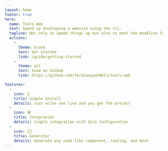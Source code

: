```yaml
---
layout: home
footer: true
hero:
  name: Tools Web
  text: Speed up developing a website using the cli.
  tagline: Not only to speed things up but also to meet the deadline for a website project because you don't have to type from scratch again.
  actions:
    - 
      theme: brand
      text: Get Started
      link: /guide/getting-started
    - 
      theme: alt
      text: View on GitHub
      link: https://github.com/ferdiansyah0611/tools-web

features:
  - 
    icon: 🤑
    title: Simple Install
    details: Just write one line and you got the project
  - 
    icon: 🛠️
    title: Integration
    details: Simple integration with Zero Configuration
  - 
    icon: 👨‍💻
    title: Generator
    details: Generate any code like component, routing, and more
---
```


<script setup>
import {
  VPTeamPage,
  VPTeamPageTitle,
  VPTeamMembers
} from 'vitepress/theme'

const members = [
  {
    avatar: 'https://firebasestorage.googleapis.com/v0/b/ferdiansyah.appspot.com/o/IMG_20230903_201320.JPG?alt=media&token=864f5945-cfc3-4843-9bff-e2aab1f78296',
    name: 'Ferdiansyah',
    title: 'Creator',
    links: [
      { icon: 'github', link: 'https://github.com/ferdiansyah0611' },
      { icon: 'twitter', link: 'https://twitter.com/ferdiansyah0611' },
      { icon: { svg: svgTiktok() }, link: 'https://www.tiktok.com/@ferdy.shelby' }
    ]
  },
]

function svgTiktok() {
	return `<svg fill="#000000" viewBox="0 0 512 512" id="icons" xmlns="http://www.w3.org/2000/svg"><g id="SVGRepo_bgCarrier" stroke-width="0"></g><g id="SVGRepo_tracerCarrier" stroke-linecap="round" stroke-linejoin="round"></g><g id="SVGRepo_iconCarrier"><path d="M412.19,118.66a109.27,109.27,0,0,1-9.45-5.5,132.87,132.87,0,0,1-24.27-20.62c-18.1-20.71-24.86-41.72-27.35-56.43h.1C349.14,23.9,350,16,350.13,16H267.69V334.78c0,4.28,0,8.51-.18,12.69,0,.52-.05,1-.08,1.56,0,.23,0,.47-.05.71,0,.06,0,.12,0,.18a70,70,0,0,1-35.22,55.56,68.8,68.8,0,0,1-34.11,9c-38.41,0-69.54-31.32-69.54-70s31.13-70,69.54-70a68.9,68.9,0,0,1,21.41,3.39l.1-83.94a153.14,153.14,0,0,0-118,34.52,161.79,161.79,0,0,0-35.3,43.53c-3.48,6-16.61,30.11-18.2,69.24-1,22.21,5.67,45.22,8.85,54.73v.2c2,5.6,9.75,24.71,22.38,40.82A167.53,167.53,0,0,0,115,470.66v-.2l.2.2C155.11,497.78,199.36,496,199.36,496c7.66-.31,33.32,0,62.46-13.81,32.32-15.31,50.72-38.12,50.72-38.12a158.46,158.46,0,0,0,27.64-45.93c7.46-19.61,9.95-43.13,9.95-52.53V176.49c1,.6,14.32,9.41,14.32,9.41s19.19,12.3,49.13,20.31c21.48,5.7,50.42,6.9,50.42,6.9V131.27C453.86,132.37,433.27,129.17,412.19,118.66Z"></path></g></svg>`
}
</script>

<VPTeamPage size="medium">
  <VPTeamPageTitle>
    <template #title>
      Our Team
    </template>
    <template #lead>
      The development of Tools Web is guided by an international
      team, some of whom have chosen to be featured below.
    </template>
  </VPTeamPageTitle>
  <VPTeamMembers
    :members="members"
  />
</VPTeamPage>

